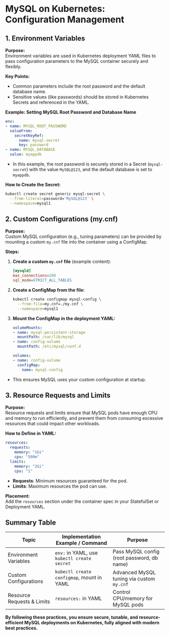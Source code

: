 # MySQL on Kubernetes: Configuration Management 

## 1. Environment Variables

**Purpose:**  
Environment variables are used in Kubernetes deployment YAML files to pass configuration parameters to the MySQL container securely and flexibly.

**Key Points:**
- Common parameters include the root password and the default database name.
- Sensitive values (like passwords) should be stored in Kubernetes Secrets and referenced in the YAML.

**Example: Setting MySQL Root Password and Database Name**
```yaml
env:
- name: MYSQL_ROOT_PASSWORD
  valueFrom:
    secretKeyRef:
      name: mysql-secret
      key: password
- name: MYSQL_DATABASE
  value: myappdb
```
- In this example, the root password is securely stored in a Secret (`mysql-secret`) with the value `MySQL@123`, and the default database is set to `myappdb`.

**How to Create the Secret:**
```bash
kubectl create secret generic mysql-secret \
  --from-literal=password='MySQL@123' \
  --namespace=mysql1
```

## 2. Custom Configurations (my.cnf)

**Purpose:**  
Custom MySQL configuration (e.g., tuning parameters) can be provided by mounting a custom `my.cnf` file into the container using a ConfigMap.

**Steps:**
1. **Create a custom `my.cnf` file** (example content):
    ```ini
    [mysqld]
    max_connections=200
    sql_mode=STRICT_ALL_TABLES
    ```
2. **Create a ConfigMap from the file:**
    ```bash
    kubectl create configmap mysql-config \
      --from-file=my.cnf=./my.cnf \
      --namespace=mysql1
    ```
3. **Mount the ConfigMap in the deployment YAML:**
    ```yaml
    volumeMounts:
    - name: mysql-persistent-storage
      mountPath: /var/lib/mysql
    - name: config-volume
      mountPath: /etc/mysql/conf.d

    volumes:
    - name: config-volume
      configMap:
        name: mysql-config
    ```
- This ensures MySQL uses your custom configuration at startup.

## 3. Resource Requests and Limits

**Purpose:**  
Resource requests and limits ensure that MySQL pods have enough CPU and memory to run efficiently, and prevent them from consuming excessive resources that could impact other workloads.

**How to Define in YAML:**
```yaml
resources:
  requests:
    memory: "1Gi"
    cpu: "500m"
  limits:
    memory: "2Gi"
    cpu: "1"
```
- **Requests**: Minimum resources guaranteed for the pod.
- **Limits**: Maximum resources the pod can use.

**Placement:**  
Add the `resources` section under the container spec in your StatefulSet or Deployment YAML.

## Summary Table

| Topic                      | Implementation Example / Command                                                                 | Purpose                                      |
|----------------------------|-----------------------------------------------------------------------------------------------|----------------------------------------------|
| Environment Variables      | `env:` in YAML, use `kubectl create secret`                                                   | Pass MySQL config (root password, db name)   |
| Custom Configurations      | `kubectl create configmap`, mount in YAML                                                     | Advanced MySQL tuning via custom `my.cnf`    |
| Resource Requests & Limits | `resources:` in YAML                                                                          | Control CPU/memory for MySQL pods            |

**By following these practices, you ensure secure, tunable, and resource-efficient MySQL deployments on Kubernetes, fully aligned with modern best practices.**
